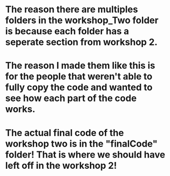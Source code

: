 # The reason there are multiples folders in the workshop_Two folder is because each folder has a seperate section from workshop 2.
# The reason I made them like this is for the people that weren't able to fully copy the code and wanted to see how each part of the code works.

# The actual final code of the workshop two is in the "finalCode" folder! That is where we should have left off in the workshop 2!
